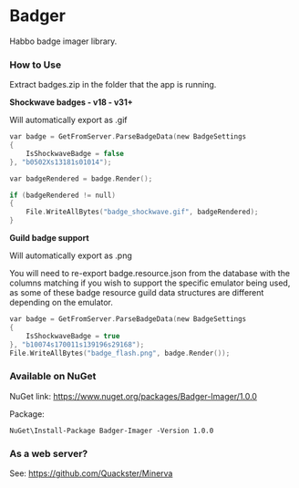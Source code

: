 # Badger
 Habbo badge imager library.
 
### How to Use

Extract badges.zip in the folder that the app is running.

**Shockwave badges - v18 - v31+**

Will automatically export as .gif

```c
var badge = GetFromServer.ParseBadgeData(new BadgeSettings
{
    IsShockwaveBadge = false
}, "b0502Xs13181s01014");

var badgeRendered = badge.Render();

if (badgeRendered != null)
{
    File.WriteAllBytes("badge_shockwave.gif", badgeRendered);
}
```

**Guild badge support**

Will automatically export as .png

You will need to re-export badge.resource.json from the database with the columns matching if you wish to support the specific emulator being used, as some of these badge resource guild data structures are different depending on the emulator.

```c
var badge = GetFromServer.ParseBadgeData(new BadgeSettings
{
    IsShockwaveBadge = true
}, "b10074s170011s139196s29168");
File.WriteAllBytes("badge_flash.png", badge.Render());
```

### Available on NuGet

NuGet link: https://www.nuget.org/packages/Badger-Imager/1.0.0

Package: 

```
NuGet\Install-Package Badger-Imager -Version 1.0.0
```


### As a web server?

See: https://github.com/Quackster/Minerva
